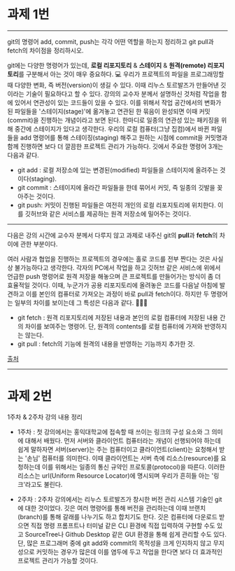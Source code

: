 # 과제 1번

---

git의 명령어 add, commit, push는 각각 어떤 역할을 하는지 정리하고 git pull과 fetch의 차이점을 정리하시오.

git에는 다양한 명령어가 있는데, **로컬 리포지토리** & **스테이지** & **원격(remote) 리포지토리**를 구분해서 아는 것이 매우 중요하다.
💻 우리가 프로젝트의 파일을 프로그래밍할 때 다양한 변화, 즉 버전(version)이 생길 수 있다. 이때 리누스 토르발즈가 만들어낸 깃이라는 기술이 필요하다고 할 수 있다. 강의의 교수자 분께서 설명하신 것처럼 작업을 함에 있어서 연관성이 있는 코드들이 있을 수 있다. 이를 위해서 작업 공간에서의 변화가 된 파일들을 '스테이지(stage)'에 옮겨놓고 연관된 한 묶음이 완성되면 이때 커밋(commit)을 진행하는 개념이라고 보면 된다. 한마디로 일종의 연관성 있는 패키징을 위해 중간에 스테이지가 있다고 생각한다. 우리의 로컬 컴퓨터(그냥 집컴)에서 바뀐 파일들을 add 명령어를 통해 스테이징(staging) 해주고 원하는 시점에 commit을 커밋명과 함께 진행하면 보다 더 깔끔한 프로젝트 관리가 가능하다. 깃에서 주요한 명령어 3개는 다음과 같다.

- git add : 로컬 저장소에 있는 변경된(modified) 파일들을 스테이지에 올려주는 것이다(staging).
- git commit : 스테이지에 올라간 파일들을 한데 묶어서 커밋, 즉 일종의 깃발을 꽂아주는 것이다.
- git push: 커밋이 진행된 파일들은 여전히 개인의 로컬 리포지토리에 위치한다. 이를 깃허브와 같은 서비스를 제공하는 원격 저장소에 밀어주는 것이다.

---

다음은 강의 시간에 교수자 분께서 다루지 않고 과제로 내주신 git의 **pull**과 **fetch**의 차이에 관한 부분이다.

여러 사람과 협업을 진행하는 프로젝트의 경우에는 홀로 코드를 전부 짠다는 것은 사실상 불가능하다고 생각한다. 각자의 PC에서 작업을 하고 깃허브 같은 서비스에 위에서 언급한 push 명령어로 원격 저장을 해놓으며 큰 프로젝트를 만들어가는 방식이 좀 더 효율적일 것이다. 이때, 누군가가 공용 리포지토리에 올려놓은 코드를 다음날 아침에 발견하고 이를 본인의 컴퓨터로 가져오는 과정이 바로 pull과 fetch이다. 하지만 두 명령어는 일부의 차이를 보이는데 그 특성은 다음과 같다.
👨🏻‍💻

- git fetch : 원격 리포지토리에 저장된 내용과 본인의 로컬 컴퓨터에 저장된 내용 간의 차이를 보여주는 명령어. 단, 원격의 contents를 로컬 컴퓨터에 가져와 반영하지는 않는다.
- git pull : fetch의 기능에 원격의 내용을 반영하는 기능까지 추가한 것.

[출처](https://chaeyoung2.tistory.com/43)

---

# 과제 2번

1주차 & 2주차 강의 내용 정리

- 1주차 : 첫 강의에서는 홍익대학교에 접속할 때 쓰이는 링크의 구성 요소와 그 의미에 대해서 배웠다. 먼저 서버와 클라이언트 컴퓨터라는 개념이 선행되어야 하는데 쉽게 말하자면 서버(server)는 주는 컴퓨터이고 클라이언트(client)는 요청해서 받는 '손님' 컴퓨터를 의미한다. 이때 클라이언트는 서버 측에 리소스(resource)를 요청하는데 이를 위해서는 일종의 통신 규약인 프로토콜(protocol)을 따른다. 이러한 리소스는 url(Uniform Resource Locator)에 명시되며 우리가 흔히들 아는 '링크'라고도 불린다.

- 2주차 : 2주차 강의에서는 리누스 토르발즈가 창시한 버전 관리 시스템 기술인 git에 대한 것이었다. 깃은 여러 명령어를 통해 버전을 관리하는데 이때 브랜치(branch)를 통해 갈래를 나누기도 하고 합치기도 한다. 깃은 컴퓨터에 다운로드 받으면 직접 명령 프롬프트나 터미널 같은 CLI 환경에 직접 입력하여 구현할 수도 있고 SourceTree나 Github Desktop 같은 GUI 환경을 통해 쉽게 관리할 수도 있다. 단, 많은 프로그래머 중에 git add와 commit의 목적성을 크게 인지하지 않고 무지성으로 커밋하는 경우가 많은데 이를 염두에 두고 작업을 한다면 보다 더 효과적인 프로젝트 관리가 가능할 것이다.
